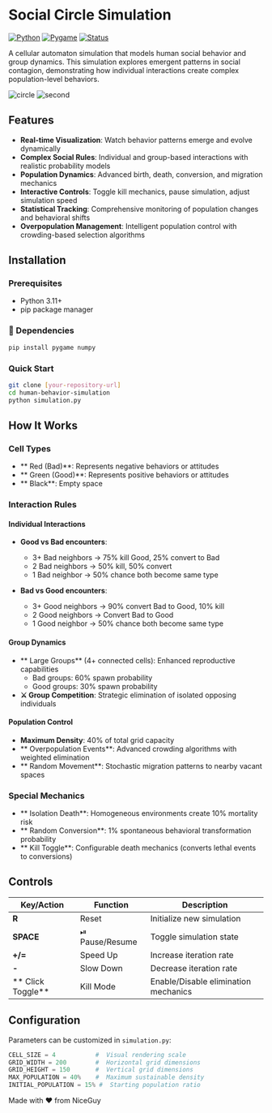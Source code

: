 # Social Circle Simulation

[![Python](https://img.shields.io/badge/Python-3.11+-blue.svg)](https://python.org)
[![Pygame](https://img.shields.io/badge/Pygame-2.0+-green.svg)](https://pygame.org)
[![Status](https://img.shields.io/badge/Status-Active-brightgreen.svg)]()

A  cellular automaton simulation that models human social behavior and group dynamics. This  simulation explores emergent patterns in social contagion, demonstrating how individual interactions create complex population-level behaviors.

![circle](https://github.com/user-attachments/assets/8d8fdd16-d8b0-46a7-b3de-b9b1f9baf30d)
![second](https://github.com/user-attachments/assets/45178d51-dfe1-4275-b3ac-7acaa9a97bed)


## Features

-  **Real-time Visualization**: Watch behavior patterns emerge and evolve dynamically
-  **Complex Social Rules**: Individual and group-based interactions with realistic probability models
-  **Population Dynamics**: Advanced birth, death, conversion, and migration mechanics
-  **Interactive Controls**: Toggle kill mechanics, pause simulation, adjust simulation speed
-  **Statistical Tracking**: Comprehensive monitoring of population changes and behavioral shifts
-  **Overpopulation Management**: Intelligent population control with crowding-based selection algorithms

##  Installation

###  Prerequisites
- Python 3.11+ 
- pip package manager 

### 🔧 Dependencies
```bash
pip install pygame numpy
```

### Quick Start
```bash
git clone [your-repository-url]
cd human-behavior-simulation
python simulation.py
```

##  How It Works

### Cell Types
- ** Red (Bad)**: Represents negative behaviors or attitudes
- ** Green (Good)**: Represents positive behaviors or attitudes  
- ** Black**: Empty space

###  Interaction Rules

####  Individual Interactions
- **Good vs Bad encounters**:
  - 3+ Bad neighbors → 75% kill Good, 25% convert to Bad
  - 2 Bad neighbors → 50% kill, 50% convert
  - 1 Bad neighbor → 50% chance both become same type

- **Bad vs Good encounters**:
  - 3+ Good neighbors → 90% convert Bad to Good, 10% kill
  - 2 Good neighbors → Convert Bad to Good
  - 1 Good neighbor → 50% chance both become same type

####  Group Dynamics
- ** Large Groups** (4+ connected cells): Enhanced reproductive capabilities
  -  Bad groups: 60% spawn probability
  -  Good groups: 30% spawn probability
- **⚔ Group Competition**: Strategic elimination of isolated opposing individuals

#### Population Control
- **Maximum Density**: 40% of total grid capacity
- ** Overpopulation Events**: Advanced crowding algorithms with weighted elimination
- ** Random Movement**: Stochastic migration patterns to nearby vacant spaces

### Special Mechanics
- ** Isolation Death**: Homogeneous environments create 10% mortality risk
- ** Random Conversion**: 1% spontaneous behavioral transformation probability
- ** Kill Toggle**: Configurable death mechanics (converts lethal events to conversions)

## Controls

| Key/Action | Function | Description |
|------------|----------|-------------|
| **R** |  Reset | Initialize new simulation |
| **SPACE** | ⏯ Pause/Resume | Toggle simulation state |
| **+/=** |  Speed Up | Increase iteration rate |
| **-** |  Slow Down | Decrease iteration rate |
| ** Click Toggle** | Kill Mode | Enable/Disable elimination mechanics |

## Configuration

Parameters can be customized in `simulation.py`:

```python
CELL_SIZE = 4           #  Visual rendering scale
GRID_WIDTH = 200        #  Horizontal grid dimensions  
GRID_HEIGHT = 150       #  Vertical grid dimensions
MAX_POPULATION = 40%    #  Maximum sustainable density
INITIAL_POPULATION = 15% #  Starting population ratio
```

Made with ❤️ from NiceGuy

